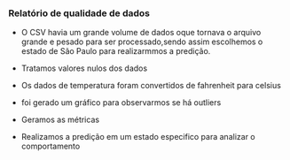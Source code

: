 ### Relatório de qualidade de dados

* O CSV havia um grande volume de dados oque tornava o arquivo grande e pesado para ser processado,sendo assim escolhemos o estado de São Paulo para realizarmmos a predição.  

* Tratamos valores nulos dos dados

* Os dados de temperatura foram convertidos de fahrenheit para celsius

* foi gerado um gráfico para observarmos se há outliers

* Geramos as métricas

* Realizamos a predição em um estado especifico para analizar o comportamento

